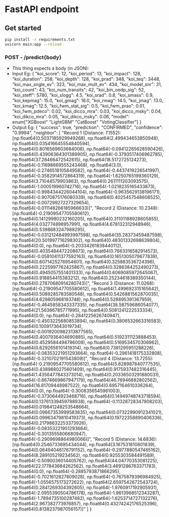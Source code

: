 # FastAPI endpoint

## Get started
```bash
pip install -r requirements.txt
uvicorn main:app --reload
```

### POST - /predict{body}
- This thing expects a body (in JSON):
- Input Eg:
{
    "koi_score": 12,
    "koi_period": 13,
    "koi_impact": 128,
    "koi_duration": 258,
    "koi_depth": 128,
    "koi_prad": 348,
    "koi_teq": 3448,
    "koi_max_sngle_ev": 323,
    "koi_max_mult_ev": 434,
    "koi_model_snr": 31,
    "koi_count": 43,
    "koi_num_transits": 42,
    "koi_bin_oedp_sig": 52,
    "koi_steff": 5780,
    "koi_slogg": 4.5,
    "koi_srad": 0.8,
    "koi_smass": 0.9,
    "koi_kepmag": 15.0,
    "koi_gmag": 16.0,
    "koi_rmag": 14.5,
    "koi_jmag": 13.0,
    "koi_kmag": 12.5,
    "koi_fwm_stat_sig": 0.5,
    "koi_fwm_prao": 0.01,
    "koi_fwm_pdeco": 0.02,
    "koi_dicco_mra": 0.03,
    "koi_dicco_msky": 0.04,
    "koi_dikco_mra": 0.05,
    "koi_dikco_msky": 0.06,
    "model": enum["XGBoost" "LightGBM" "CatBoost" "VotingClassifier"]
}
- Output Eg:
{
    "success": true,
    "prediction": "CONFIRMED",
    "confidence": "0.9994",
    "neighbor": [
        "Record 1 (Distance: 7.1552): [np.float64(0.5037185929949268), np.float64(2.499434653850948), np.float64(0.035416645554840594), np.float64(0.8016569603684006), np.float64(-0.09412265628590426), np.float64(0.43906364301389905), np.float64(-0.3793517406962785), np.float64(37.28466472542615), np.float64(18.5172725124273), np.float64(-0.11698669555243468), np.float64(3.0), np.float64(-0.2746518105849582), np.float64(-0.4437419226541997), np.float64(-0.3582914572864319), np.float64(-1.6250765199360129), np.float64(3.71044579903863), np.float64(0.2611111203093575), np.float64(-1.000519960742716), np.float64(-1.0218235165433873), np.float64(-0.9984344226044104), np.float64(-0.9635629138196171), np.float64(-0.9070875176080339), np.float64(0.4025457548608525), np.float64(-0.00729927227329654), np.float64(-0.011148266185966633)]",
        "Record 2 (Distance: 10.2348): [np.float64(-0.21909547705580612), np.float64(0.14129980232160205), np.float64(0.31101188928605855), np.float64(4.032774898957991), np.float64(4.678132312948946), np.float64(0.5398683247988295), np.float64(-0.031212484993997598), np.float64(35.28373459487598), np.float64(20.501997716298302), np.float64(0.48301332698639804), np.float64(0.0), np.float64(-0.20334261838440112), np.float64(0.4035484472208673), np.float64(0.7663316582914573), np.float64(-0.05810411377592163), np.float64(0.1651305079677839), np.float64(0.6071425276954601), np.float64(0.325883536724396), np.float64(0.2225997762425867), np.float64(0.3286384252490273), np.float64(0.4945057551401333), np.float64(0.6069085972645067), np.float64(0.918854415383212), np.float64(0.25234618389350144), np.float64(0.27870680914280743)]",
        "Record 3 (Distance: 11.0268): [np.float64(-0.21909547705580612), np.float64(1.499692315165642), np.float64(0.5089285783580548), np.float64(0.5426881562870035), np.float64(4.629805968193748), np.float64(0.528895391367959), np.float64(-0.4645858343337335), np.float64(38.58759686054077), np.float64(21.56386785771995), np.float64(0.5081241222533334), np.float64(0.0), np.float64(-0.2841225626740947), np.float64(-0.4503225680853894), np.float64(0.3806532663316583), np.float64(0.1009173643019734), np.float64(-0.0019200982313877565), np.float64(0.4007936404690885), np.float64(0.5192311123888453), np.float64(0.4529584494786008), np.float64(0.5169534570306962), np.float64(0.6292656101419314), np.float64(0.7391295951288226), np.float64(-0.08353221951293664), np.float64(-0.2961418175332808), np.float64(-0.3210702191543809)]",
        "Record 4 (Distance: 13.7255): [np.float64(-0.21909547705580612), np.float64(5.628987840777535), np.float64(0.4389880275601409), np.float64(0.9175937482316445), np.float64(1.4356477843373014), np.float64(0.20336503291880031), np.float64(-0.6674669867947179), np.float64(46.76946882802562), np.float64(16.81709448987522), np.float64(0.6957164610336264), np.float64(0.0), np.float64(-0.3008356545961003), np.float64(-0.3730644923468716), np.float64(0.14949748743718594), np.float64(0.13761339459788938), np.float64(-0.11328728347908203), np.float64(0.019841248253548664), np.float64(0.09667353999583635), np.float64(0.07322990912341021), np.float64(0.09963479810419373), np.float64(0.19722358890406336), np.float64(0.21798632253373926), np.float64(-0.08353221951293664), np.float64(-0.3013555806680947), np.float64(-0.2909698864980066)]",
        "Record 5 (Distance: 14.6836): [np.float64(0.2546733695434044), np.float64(3.167531810801839), np.float64(0.06494046176791152), np.float64(-0.2977880547465162), np.float64(8.289105219234562), np.float64(0.9255303584491589), np.float64(-0.5090036014405762), np.float64(44.04770353081225), np.float64(22.177843684262562), np.float64(3.4691286763371783), np.float64(0.0), np.float64(-0.2885793871866295), np.float64(-0.7021612827809028), np.float64(-0.7675879396984925), np.float64(-1.0556575173272622), np.float64(2.6597542672543724), np.float64(0.2841269304392605), np.float64(-1.9760917192905931), np.float64(-2.0955390504786178), np.float64(-1.9613968512343287), np.float64(-1.7894735100287482), np.float64(-1.6253714727132276), np.float64(2.967382773976857), np.float64(0.43274242176525396), np.float64(0.8138237987056157)]"
    ]
}